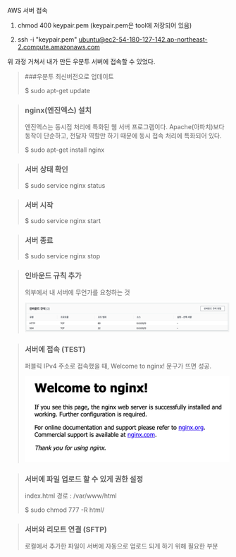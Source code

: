 AWS 서버 접속
1. chmod 400 keypair.pem (keypair.pem은 tool에 저장되어 있음)

2. ssh -i "keypair.pem" ubuntu@ec2-54-180-127-142.ap-northeast-2.compute.amazonaws.com

위 과정 거쳐서 내가 만든 우분투 서버에 접속할 수 있었다.

> ###우분투 최신버전으로 업데이트
> 
> $ sudo apt-get update

> ### nginx(엔진엑스) 설치
> 
> 엔진엑스는 동시접 처리에 특화된 웹 서버 프로그램이다.
> Apache(아파치)보다 동작이 단순하고, 전달자 역할만 하기 때문에 동시 접속 처리에 특화되어 있다.
> 
> $ sudo apt-get install nginx

> ### 서버 상태 확인
> 
> $ sudo service nginx status

> ### 서버 시작
> 
> $ sudo service nginx start

> ### 서버 종료
> 
> $ sudo service nginx stop

> ### 인바운드 규칙 추가
> 
> 외부에서 내 서버에 무언가를 요청하는 것
>
> ![img.png](img.png)

> ### 서버에 접속 (TEST)
> 
> 퍼블릭 IPv4 주소로 접속했을 때, Welcome to nginx! 문구가 뜨면 성공. 
> 
> ![img_1.png](img_1.png)

> ### 서버에 파일 업로드 할 수 있게 권한 설정
> index.html 경로 : /var/www/html
> 
> $ sudo chmod 777 -R html/

> ### 서버와 리모트 연결 (SFTP)
> 로컬에서 추가한 파일이 서버에 자동으로 업로드 되게 하기 위해 필요한 부분
